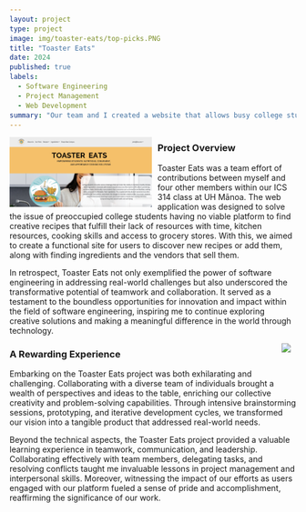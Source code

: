 ```yaml
---
layout: project
type: project
image: img/toaster-eats/top-picks.PNG
title: "Toaster Eats"
date: 2024
published: true
labels:
  - Software Engineering
  - Project Management
  - Web Development
summary: "Our team and I created a website that allows busy college students to navigate tasty meal options tailored to their constraints with time and budget. It provides users with a platform for creating and sharing recipes, with the support of nearby vendors." 
---
```


<div style="float: left; margin-right: 10px;">
  <img width="250px" class="rounded" src="https://raw.githubusercontent.com/k-deguz/k-deguz.github.io/main/img/toaster-eats/toaster_landing.png">
</div>

### Project Overview
Toaster Eats was a team effort of contributions between myself and four other members within our ICS 314 class at UH Mānoa. The web application was designed to solve the issue of preoccupied college students having no viable platform to find creative recipes that fulfill their lack of resources with time, kitchen resources, cooking skills and access to grocery stores. With this, we aimed to create a functional site for users to discover new recipes or add them, along with finding ingredients and the vendors that sell them. 

In retrospect, Toaster Eats not only exemplified the power of software engineering in addressing real-world challenges but also underscored the transformative potential of teamwork and collaboration. It served as a testament to the boundless opportunities for innovation and impact within the field of software engineering, inspiring me to continue exploring creative solutions and making a meaningful difference in the world through technology.


<div style="float: right; margin-right: 10px;">
  <img width="250px" class="rounded" src="https://miro.medium.com/v2/resize:fit:1400/1*u4EBes6Muu2fy7iM8igMug.jpeg">
</div>

### A Rewarding Experience
Embarking on the Toaster Eats project was both exhilarating and challenging. Collaborating with a diverse team of individuals brought a wealth of perspectives and ideas to the table, enriching our collective creativity and problem-solving capabilities. Through intensive brainstorming sessions, prototyping, and iterative development cycles, we transformed our vision into a tangible product that addressed real-world needs.

Beyond the technical aspects, the Toaster Eats project provided a valuable learning experience in teamwork, communication, and leadership. Collaborating effectively with team members, delegating tasks, and resolving conflicts taught me invaluable lessons in project management and interpersonal skills. Moreover, witnessing the impact of our efforts as users engaged with our platform fueled a sense of pride and accomplishment, reaffirming the significance of our work.
